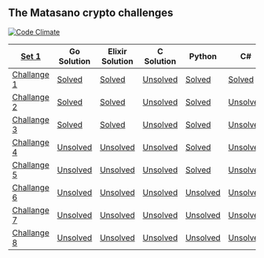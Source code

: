 ## The Matasano crypto challenges
[![Code Climate](https://codeclimate.com/github/Foryah/cryptopals/badges/gpa.svg)](https://codeclimate.com/github/Foryah/cryptopals)

|    [Set 1][set1]   |     Go Solution   |  Elixir Solution  |    C Solution    |      Python      |         C#        |
|--------------------|-------------------|-------------------|------------------|------------------|-------------------|
| [Challange 1][ch1] |  [Solved][ch1go]  |  [Solved][ch1el]  | [Unsolved][ch1c] |  [Solved][ch1p]  |  [Solved][ch1cs]  |
| [Challange 2][ch2] |  [Solved][ch2go]  |  [Solved][ch2el]  | [Unsolved][ch2c] |  [Solved][ch2p]  | [Unsolved][ch2cs] |
| [Challange 3][ch3] |  [Solved][ch3go]  |  [Solved][ch3el]  | [Unsolved][ch3c] |  [Solved][ch3p]  | [Unsolved][ch3cs] |
| [Challange 4][ch4] | [Unsolved][ch4go] | [Unsolved][ch4el] | [Unsolved][ch4c] |  [Solved][ch4p]  | [Unsolved][ch4cs] |
| [Challange 5][ch5] | [Unsolved][ch5go] | [Unsolved][ch5el] | [Unsolved][ch5c] |  [Solved][ch5p]  | [Unsolved][ch5cs] |
| [Challange 6][ch6] | [Unsolved][ch6go] | [Unsolved][ch6el] | [Unsolved][ch6c] | [Unsolved][ch6p] | [Unsolved][ch6cs] |
| [Challange 7][ch7] | [Unsolved][ch7go] | [Unsolved][ch7el] | [Unsolved][ch7c] | [Unsolved][ch7p] | [Unsolved][ch7cs] |
| [Challange 8][ch8] | [Unsolved][ch8go] | [Unsolved][ch8el] | [Unsolved][ch8c] | [Unsolved][ch8p] | [Unsolved][ch8cs] |

[set1]: http://cryptopals.com/sets/1

[ch1]: http://cryptopals.com/sets/1/challenges/1
[ch1go]: https://github.com/Foryah/cryptopals/commit/bd7e0572f75768b01f2607d91f32f00b8e4afccd
[ch1el]: https://github.com/Foryah/cryptopals/commit/2c46cc983b31a27fce9584f0f2f9f2b0e68343a6
[ch1c]: #
[ch1p]: https://github.com/Foryah/cryptopals/commit/180bdf83177b35ff0a3a39013fc6c625012c52a6
[ch1cs]: https://github.com/Foryah/cryptopals/commit/4685cce8cecec8d31804380272a3d00fdbcb6b30

[ch2]: http://cryptopals.com/sets/1/challenges/2
[ch2go]: https://github.com/Foryah/cryptopals/commit/e8105e94851fff5429481dfdcf95ffeb8765850f
[ch2el]: https://github.com/Foryah/cryptopals/commit/6ad070eec993e99d0965fd0a1adfc7340695e27b
[ch2c]: #
[ch2p]: https://github.com/Foryah/cryptopals/commit/2529116ee0e281bf4690c576068839643a527ba2
[ch2cs]: #

[ch3]: http://cryptopals.com/sets/1/challenges/3
[ch3go]: https://github.com/Foryah/cryptopals/commit/60cae0a4cd42430bd4eba9415d05b08e9195a75f
[ch3el]: https://github.com/Foryah/cryptopals/commit/d661039b82eb6783575b29b6b344357442925e83
[ch3c]: #
[ch3p]: https://github.com/Foryah/cryptopals/commit/41818620e39c0425f420f977a170082c4ad207c4
[ch3cs]: #

[ch4]: http://cryptopals.com/sets/1/challenges/4
[ch4go]: #
[ch4el]: #
[ch4c]: #
[ch4p]: https://github.com/Foryah/cryptopals/commit/5889e445f3ca4927233957a33b21892c31793602
[ch4cs]: #

[ch5]: http://cryptopals.com/sets/1/challenges/5
[ch5go]: #
[ch5el]: #
[ch5c]: #
[ch5p]: https://github.com/Foryah/cryptopals/commit/055b57c9ca55912e0689a2c9537c9c6b2c43a8fc
[ch5cs]: #


[ch6]: http://cryptopals.com/sets/1/challenges/6
[ch6go]: #
[ch6el]: #
[ch6c]: #
[ch6p]: #
[ch6cs]: #

[ch7]: http://cryptopals.com/sets/1/challenges/7
[ch7go]: #
[ch7el]: #
[ch7c]: #
[ch7p]: #
[ch7cs]: #

[ch8]: http://cryptopals.com/sets/1/challenges/8
[ch8go]: #
[ch8el]: #
[ch8c]: #
[ch8p]: #
[ch8cs]: #
